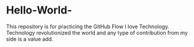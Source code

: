 # Hello-World-
This repository is for practicing the GitHub Flow
I love Technology. Technology revolutionized the world and any type of contribution from my side is a value add.
